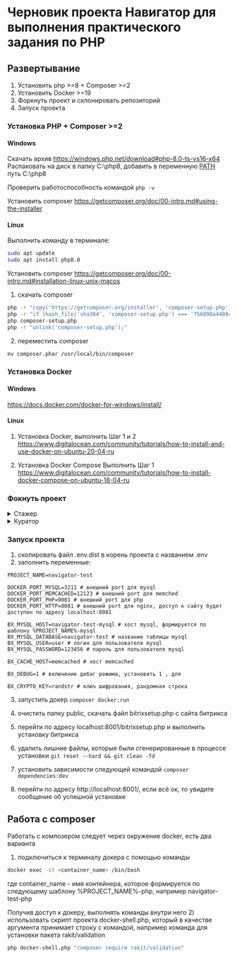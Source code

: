 # Черновик проекта Навигатор для выполнения практического задания по PHP

## Развертывание

1. Установить php >=8 + Composer >=2
2. Установить Docker >=19
3. Форкнуть проект и склонировать репозиторий
4. Запуск проекта 

### Установка PHP + Composer >=2

#### Windows

Скачать архив https://windows.php.net/download#php-8.0-ts-vs16-x64
Распаковать на диск в папку C:\php8, добавить в переменную [PATH](https://stackoverflow.com/questions/44272416/how-to-add-a-folder-to-path-environment-variable-in-windows-10-with-screensho) путь C:\php8

Проверить работоспособность командой `php -v`

Установить composer https://getcomposer.org/doc/00-intro.md#using-the-installer



#### Linux

Выполнить команду в терминале:

```bash
sudo apt update  
sudo apt install php8.0
```

Установить composer https://getcomposer.org/doc/00-intro.md#installation-linux-unix-macos

1) скачать composer

```bash
php -r "copy('https://getcomposer.org/installer', 'composer-setup.php');"
php -r "if (hash_file('sha384', 'composer-setup.php') === '756890a4488ce9024fc62c56153228907f1545c228516cbf63f885e036d37e9a59d27d63f46af1d4d07ee0f76181c7d3') { echo 'Installer verified'; } else { echo 'Installer corrupt'; unlink('composer-setup.php'); } echo PHP_EOL;"
php composer-setup.php
php -r "unlink('composer-setup.php');"
```

2) переместить composer 
```bash
mv composer.phar /usr/local/bin/composer
```



### Установка Docker

#### Windows

https://docs.docker.com/docker-for-windows/install/

#### Linux

1) Установка Docker, выполнить Шаг 1 и 2
https://www.digitalocean.com/community/tutorials/how-to-install-and-use-docker-on-ubuntu-20-04-ru

2) Установка Docker Compose Выполнить Шаг 1
https://www.digitalocean.com/community/tutorials/how-to-install-docker-compose-on-ubuntu-18-04-ru
   

### Фокнуть проект

<details>
  <summary>Стажер</summary>
    Получить у куратора ссылку на репозиторий и склонировать его
</details>  
<details>
  <summary>Куратор</summary>
    Форкнуть проект, пригласить стажера в репозиторий как разработчика
</details>


### Запуск проекта


1) скопировать файл .env.dist в корень проекта с названием .env
2) заполнить переменные:

```dotenv
PROJECT_NAME=navigator-test

DOCKER_PORT_MYSQL=3211 # внешний port для mysql
DOCKER_PORT_MEMCACHED=12123 # внешний port для memched
DOCKER_PORT_PHP=9001 # внешний port для php
DOCKER_PORT_HTTP=8081 # внешний port для nginx, доступ к сайту будет доступен по адресу localhost:8081

BX_MYSQL_HOST=navigator-test-mysql # хост mysql, формируется по шаблону %PROJECT_NAME%-mysql
BX_MYSQL_DATABASE=navigator-test # название таблицы mysql
BX_MYSQL_USER=user # логин для пользователя mysql
BX_MYSQL_PASSWORD=123456 # пароль для пользователя mysql

BX_CACHE_HOST=memcached # хост memcached

BX_DEBUG=1 # включение дебаг режима, установить 1 , для 

BX_CRYPTO_KEY=randstr # ключ шифрования, рандомная строка
```

3) запустить докер 
```composer docker:run```
   
4) очистить папку public, скачать файл bitrixsetup.php с сайта битрикса
5) перейти по адресу localhost:8001/bitrixsetup.php и выполнить установку битрикса
6) удалить лишние файлы, которые были сгенерированные в процессе установки
```git reset --hard && git clean -fd```
7) установить зависимости следующей командой
```composer dependencies:dev```
   
8) перейти по адресу http://localhost:8001/, если всё ок, то увидите сообщение об успешной установке

## Работа с composer

Работать с композером следует через окружение docker, есть два варианта 
1) подключиться к терминалу докера с помощью команды 
```bash 
docker exec -it <container_name> /bin/bash
```

где container_name - имя контейнера, которое формируется по следующему шаблону %PROJECT_NAME%-php, например navigator-test-php

Получив доступ к докеру, выполнять команды внутри него
2) использовать скрипт проекта docker-shell.php, который в качестве аргумента принимает строку с командой, например команда для установки пакета rakit/validation
```bash
php docker-shell.php "composer require rakit/validation"
```